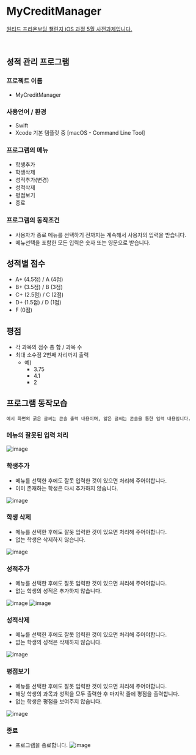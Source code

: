 # MyCreditManager
[원티드 프리온보딩 챌린지 iOS 과정 5월 사전과제입니다.](https://www.wanted.co.kr/events/pre_challenge_ios_3)

 <br/>
 
## 성적 관리 프로그램

### **프로젝트 이름**
 - MyCreditManager

### **사용언어 / 환경**
 - Swift
 - Xcode 기본 템플릿 중 [macOS - Command Line Tool]
 
### **프로그램의 메뉴**
- 학생추가
- 학생삭제
- 성적추가(변경)
- 성적삭제
- 평점보기
- 종료

### **프로그램의 동작조건**

- 사용자가 종료 메뉴를 선택하기 전까지는 계속해서 사용자의 입력을 받습니다.
- 메뉴선택을 포함한 모든 입력은 숫자 또는 영문으로 받습니다.

## 성적별 점수

- A+ (4.5점) / A (4점)
- B+ (3.5점) / B (3점)
- C+ (2.5점) / C (2점)
- D+ (1.5점) / D (1점)
- F (0점)

## 평점

- 각 과목의 점수 총 합 / 과목 수
- 최대 소수점 2번째 자리까지 출력
    - 예)
        - 3.75
        - 4.1
        - 2
 
 
## **프로그램 동작모습**

`예시 화면의 굵은 글씨는 콘솔 출력 내용이며, 얇은 글씨는 콘솔을 통한 입력 내용입니다.`

### **메뉴의 잘못된 입력 처리**

![image](https://user-images.githubusercontent.com/84387602/235292094-6fdce7da-c335-4eb7-9896-edb7c12a29db.png)

### **학생추가**

- 메뉴를 선택한 후에도 잘못 입력한 것이 있으면 처리해 주어야합니다.
- 이미 존재하는 학생은 다시 추가하지 않습니다.

![image](https://user-images.githubusercontent.com/84387602/235292151-c1231989-9abc-495b-b3eb-5bedc7efeeee.png)

### **학생 삭제**

- 메뉴를 선택한 후에도 잘못 입력한 것이 있으면 처리해 주어야합니다.
- 없는 학생은 삭제하지 않습니다.

![image](https://user-images.githubusercontent.com/84387602/235292162-b4bf2c41-02f3-4633-ad1b-55e518e15123.png)

### **성적추가**

- 메뉴를 선택한 후에도 잘못 입력한 것이 있으면 처리해 주어야합니다.
- 없는 학생의 성적은 추가하지 않습니다.

![image](https://user-images.githubusercontent.com/84387602/235292179-dce9b3ff-47a3-4f8e-9ee8-8b7e1f4e79f3.png)
![image](https://user-images.githubusercontent.com/84387602/235292190-a01897f2-4180-4884-a79f-dc0de0e99441.png)


### **성적삭제**

- 메뉴를 선택한 후에도 잘못 입력한 것이 있으면 처리해 주어야합니다.
- 없는 학생의 성적은 삭제하지 않습니다.

![image](https://user-images.githubusercontent.com/84387602/235292211-2b6b6b0a-8075-4bd4-9ec1-9a17d45c1181.png)

### **평점보기**

- 메뉴를 선택한 후에도 잘못 입력한 것이 있으면 처리해 주어야합니다.
- 해당 학생의 과목과 성적을 모두 출력한 후 마지막 줄에 평점을 출력합니다.
- 없는 학생은 평점을 보여주지 않습니다.

![image](https://user-images.githubusercontent.com/84387602/235292228-64e4f11f-a626-44c9-b28a-b4d07b6356ec.png)

### **종료**

- 프로그램을 종료합니다.
![image](https://user-images.githubusercontent.com/84387602/235292231-2c376dc2-44a1-441b-bea4-db977d91eeba.png)
